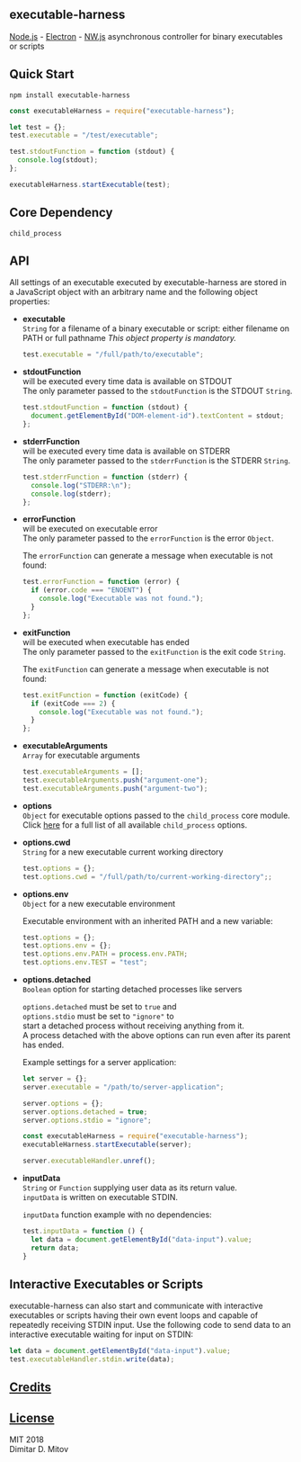 executable-harness
--------------------------------------------------------------------------------
<!-- [![Travis CI Build Status](https://travis-ci.org/ddmitov/executable-harness.svg?branch=master)](https://travis-ci.org/ddmitov/executable-harness)
[![AppVeyor Build Status](https://ci.appveyor.com/api/projects/status/github/ddmitov/executable-harness?branch=master&svg=true)](https://ci.appveyor.com/project/ddmitov/executable-harness)
[![Inline docs](http://inch-ci.org/github/ddmitov/executable-harness.svg?branch=master)](http://inch-ci.org/github/ddmitov/executable-harness)  
[![Coverity Scan Build Status](https://scan.coverity.com/projects//badge.svg)](https://scan.coverity.com/projects/ddmitov-executable-harness)
[![Snyk Status](https://snyk.io/test/github/ddmitov/executable-harness/badge.svg)](https://snyk.io/test/github/ddmitov/executable-harness)  

[![Codacy Badge](https://api.codacy.com/project/badge/Grade/)](https://www.codacy.com/app/ddmitov/executable-harness?utm_source=github.com&amp;utm_medium=referral&amp;utm_content=ddmitov/executable-harness&amp;utm_campaign=Badge_Grade)
[![Maintainability](https://api.codeclimate.com/v1/badges//maintainability)](https://codeclimate.com/github/ddmitov/executable-harness/maintainability) -->

[Node.js](http://nodejs.org/) - [Electron](http://electron.atom.io/) - [NW.js](http://nwjs.io/) asynchronous controller for binary executables or scripts

## Quick Start
``npm install executable-harness``  

```javascript
const executableHarness = require("executable-harness");

let test = {};
test.executable = "/test/executable";

test.stdoutFunction = function (stdout) {
  console.log(stdout);
};

executableHarness.startExecutable(test);
```

## Core Dependency
``child_process``

## API
All settings of an executable executed by executable-harness are stored in a JavaScript object with an arbitrary name and the following object properties:  

* **executable**  
  ``String`` for a filename of a binary executable or script:
  either filename on PATH or full pathname
  *This object property is mandatory.*  

  ```javascript
  test.executable = "/full/path/to/executable";
  ```

* **stdoutFunction**  
  will be executed every time data is available on STDOUT  
  The only parameter passed to the ``stdoutFunction`` is the STDOUT ``String``.  

  ```javascript
  test.stdoutFunction = function (stdout) {
    document.getElementById("DOM-element-id").textContent = stdout;
  };
  ```

* **stderrFunction**  
  will be executed every time data is available on STDERR  
  The only parameter passed to the ``stderrFunction`` is the STDERR ``String``.  

  ```javascript
  test.stderrFunction = function (stderr) {
    console.log("STDERR:\n");
    console.log(stderr);
  };
  ```

* **errorFunction**  
  will be executed on executable error  
  The only parameter passed to the ``errorFunction`` is the error ``Object``.  

  The ``errorFunction`` can generate a message when executable is not found:  

  ```javascript
  test.errorFunction = function (error) {
    if (error.code === "ENOENT") {
      console.log("Executable was not found.");
    }
  };
  ```

* **exitFunction**  
  will be executed when executable has ended  
  The only parameter passed to the ``exitFunction`` is the exit code ``String``.  

  The ``exitFunction`` can generate a message when executable is not found:  

  ```javascript
  test.exitFunction = function (exitCode) {
    if (exitCode === 2) {
      console.log("Executable was not found.");
    }
  };
  ```

* **executableArguments**  
  ``Array`` for executable arguments  

  ```javascript
  test.executableArguments = [];
  test.executableArguments.push("argument-one");
  test.executableArguments.push("argument-two");
  ```

* **options**  
  ``Object`` for executable options passed to the ``child_process`` core module.  
  Click [here](https://nodejs.org/api/child_process.html#child_process_child_process_spawn_command_args_options) for a full list of all available ``child_process`` options.

* **options.cwd**  
  ``String`` for a new executable current working directory  

  ```javascript
  test.options = {};
  test.options.cwd = "/full/path/to/current-working-directory";;
  ```

* **options.env**  
  ``Object`` for a new executable environment  

  Executable environment with an inherited PATH and a new variable:  

  ```javascript
  test.options = {};
  test.options.env = {};
  test.options.env.PATH = process.env.PATH;
  test.options.env.TEST = "test";
  ```

* **options.detached**  
  ``Boolean`` option for starting detached processes like servers  

  ``options.detached`` must be set to ``true`` and  
  ``options.stdio`` must be set to ``"ignore"`` to  
  start a detached process without receiving anything from it.  
  A process detached with the above options can run even after its parent has ended.  

  Example settings for a server application:  

  ```javascript
  let server = {};
  server.executable = "/path/to/server-application";

  server.options = {};
  server.options.detached = true;
  server.options.stdio = "ignore";

  const executableHarness = require("executable-harness");
  executableHarness.startExecutable(server);

  server.executableHandler.unref();
  ```

* **inputData**  
  ``String`` or ``Function`` supplying user data as its return value.  
  ``inputData`` is written on executable STDIN.  

  ``inputData`` function example with no dependencies:  

  ```javascript
  test.inputData = function () {
    let data = document.getElementById("data-input").value;
    return data;
  }
  ```

## Interactive Executables or Scripts
executable-harness can also start and communicate with interactive executables or scripts having their own event loops and capable of repeatedly receiving STDIN input. Use the following code to send data to an interactive executable waiting for input on STDIN:

```javascript
let data = document.getElementById("data-input").value;
test.executableHandler.stdin.write(data);
```

## [Credits](./CREDITS.md)

## [License](./LICENSE.md)
MIT 2018  
Dimitar D. Mitov  
